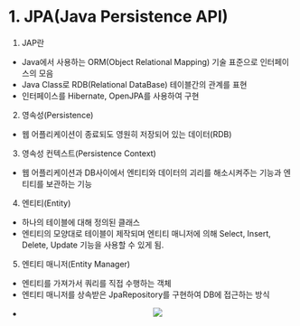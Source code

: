 # 1. JPA(Java Persistence API)
1. JAP란
- Java에서 사용하는 ORM(Object Relational Mapping) 기술 표준으로 인터페이스의 모음
- Java Class로 RDB(Relational DataBase) 테이블간의 관계를 표현
- 인터페이스를 Hibernate, OpenJPA를 사용하여 구현
2. 영속성(Persistence)
- 웹 어플리케이션이 종료되도 영원히 저장되어 있는 데이터(RDB)
3. 영속성 컨텍스트(Persistence Context)
- 웹 어플리케이션과 DB사이에서 엔티티와 데이터의 괴리를 해소시켜주는 기능과 엔티티를 보관하는 기능
4. 엔티티(Entity)
- 하나의 테이블에 대해 정의된 클래스
- 엔티티의 모양대로 테이블이 제작되며 엔티티 매니저에 의해 Select, Insert, Delete, Update 기능을 사용할 수 있게 됨.
5. 엔티티 매니저(Entity Manager)
- 엔티티를 가져가서 쿼리를 직접 수행하는 객체
- 엔티티 매니저를 상속받은 JpaRepository를 구현하여 DB에 접근하는 방식
- <p style="text-align:center;"><img src="images/MSA.PNG"></p>